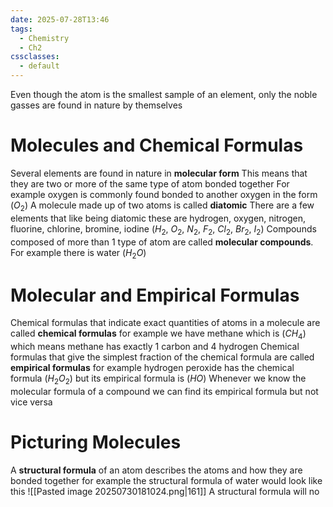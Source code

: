 ```yaml
---
date: 2025-07-28T13:46
tags:
  - Chemistry
  - Ch2
cssclasses:
  - default
---
```

Even though the atom is the smallest sample of an element, only the noble gasses are found in nature by themselves

# Molecules and Chemical Formulas
Several elements are found in nature in **molecular form**
This means that they are two or more of the same type of atom bonded together
For example oxygen is commonly found bonded to another oxygen in the form ($O_2$)
A molecule made up of two atoms is called **diatomic** 
There are a few elements that like being diatomic these are
hydrogen, oxygen, nitrogen, fluorine, chlorine, bromine, iodine 
($H_2,\ O_2,\ N_2,\ F_2,\ Cl_2,\ Br_2,\ I_2$)
Compounds composed of more than 1 type of atom are called **molecular compounds**. For example there is water ($H_2O$)

# Molecular and Empirical Formulas
Chemical formulas that indicate exact quantities of atoms in a molecule are called **chemical formulas** for example we have methane which is ($CH_4$) which means methane has exactly 1 carbon and 4 hydrogen
Chemical formulas that give the simplest fraction of the chemical formula are called **empirical formulas** for example hydrogen peroxide has the chemical formula ($H_2O_2$) but its empirical formula is ($HO$)
Whenever we know the molecular formula of a compound we can find its empirical formula but not vice versa

# Picturing Molecules
A **structural formula** of an atom describes the atoms and how they are bonded together for example the structural formula of water would look like this
![[Pasted image 20250730181024.png|161]]
A structural formula will no